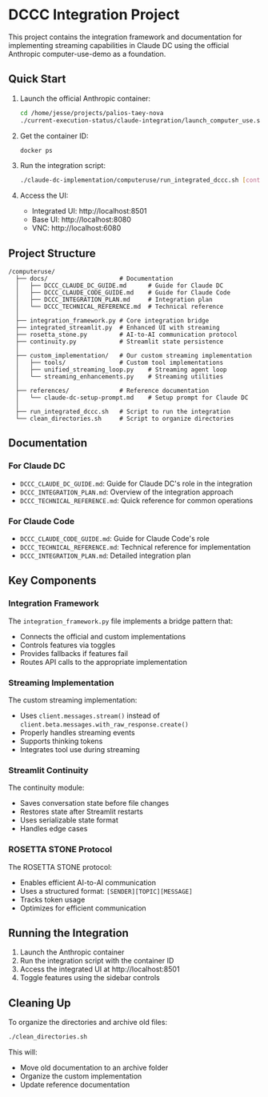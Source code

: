 # DCCC Integration Project

This project contains the integration framework and documentation for implementing streaming capabilities in Claude DC using the official Anthropic computer-use-demo as a foundation.

## Quick Start

1. Launch the official Anthropic container:
   ```bash
   cd /home/jesse/projects/palios-taey-nova
   ./current-execution-status/claude-integration/launch_computer_use.sh
   ```

2. Get the container ID:
   ```bash
   docker ps
   ```

3. Run the integration script:
   ```bash
   ./claude-dc-implementation/computeruse/run_integrated_dccc.sh [container_id]
   ```

4. Access the UI:
   - Integrated UI: http://localhost:8501
   - Base UI: http://localhost:8080
   - VNC: http://localhost:6080

## Project Structure

```
/computeruse/
  ├── docs/                    # Documentation
  │   ├── DCCC_CLAUDE_DC_GUIDE.md      # Guide for Claude DC
  │   ├── DCCC_CLAUDE_CODE_GUIDE.md    # Guide for Claude Code
  │   ├── DCCC_INTEGRATION_PLAN.md     # Integration plan
  │   └── DCCC_TECHNICAL_REFERENCE.md  # Technical reference
  │
  ├── integration_framework.py # Core integration bridge
  ├── integrated_streamlit.py  # Enhanced UI with streaming
  ├── rosetta_stone.py         # AI-to-AI communication protocol
  ├── continuity.py            # Streamlit state persistence
  │
  ├── custom_implementation/   # Our custom streaming implementation
  │   ├── tools/               # Custom tool implementations
  │   ├── unified_streaming_loop.py    # Streaming agent loop
  │   └── streaming_enhancements.py    # Streaming utilities
  │
  ├── references/              # Reference documentation
  │   └── claude-dc-setup-prompt.md    # Setup prompt for Claude DC
  │
  ├── run_integrated_dccc.sh   # Script to run the integration
  └── clean_directories.sh     # Script to organize directories
```

## Documentation

### For Claude DC

- `DCCC_CLAUDE_DC_GUIDE.md`: Guide for Claude DC's role in the integration
- `DCCC_INTEGRATION_PLAN.md`: Overview of the integration approach
- `DCCC_TECHNICAL_REFERENCE.md`: Quick reference for common operations

### For Claude Code

- `DCCC_CLAUDE_CODE_GUIDE.md`: Guide for Claude Code's role
- `DCCC_TECHNICAL_REFERENCE.md`: Technical reference for implementation
- `DCCC_INTEGRATION_PLAN.md`: Detailed integration plan

## Key Components

### Integration Framework

The `integration_framework.py` file implements a bridge pattern that:
- Connects the official and custom implementations
- Controls features via toggles
- Provides fallbacks if features fail
- Routes API calls to the appropriate implementation

### Streaming Implementation

The custom streaming implementation:
- Uses `client.messages.stream()` instead of `client.beta.messages.with_raw_response.create()`
- Properly handles streaming events
- Supports thinking tokens
- Integrates tool use during streaming

### Streamlit Continuity

The continuity module:
- Saves conversation state before file changes
- Restores state after Streamlit restarts
- Uses serializable state format
- Handles edge cases

### ROSETTA STONE Protocol

The ROSETTA STONE protocol:
- Enables efficient AI-to-AI communication
- Uses a structured format: `[SENDER][TOPIC][MESSAGE]`
- Tracks token usage
- Optimizes for efficient communication

## Running the Integration

1. Launch the Anthropic container
2. Run the integration script with the container ID
3. Access the integrated UI at http://localhost:8501
4. Toggle features using the sidebar controls

## Cleaning Up

To organize the directories and archive old files:

```bash
./clean_directories.sh
```

This will:
- Move old documentation to an archive folder
- Organize the custom implementation
- Update reference documentation